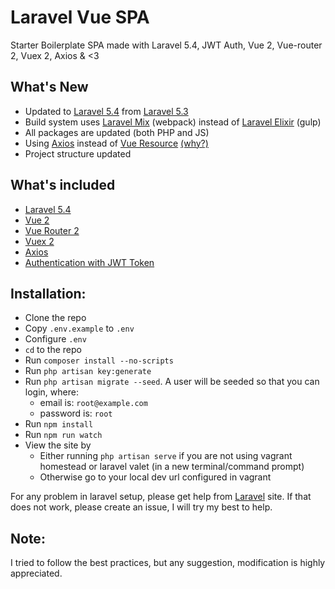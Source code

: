 # Laravel Vue SPA
Starter Boilerplate SPA made with Laravel 5.4, JWT Auth, Vue 2, Vue-router 2, Vuex 2, Axios & <3

## What's New
 * Updated to [Laravel 5.4](https://laravel.com/docs/5.4) from [Laravel 5.3](https://laravel.com/docs/5.3)
 * Build system uses [Laravel Mix](https://laravel.com/docs/5.4/mix) (webpack) instead of [Laravel Elixir](https://laravel.com/docs/5.3/elixir) (gulp)
 * All packages are updated (both PHP and JS)
 * Using [Axios](https://github.com/mzabriskie/axios) instead of [Vue Resource](https://github.com/pagekit/vue-resource) [(why?)](https://medium.com/the-vue-point/retiring-vue-resource-871a82880af4#.dlferoozu)
 * Project structure updated
## What's included 
* [Laravel 5.4](https://laravel.com/docs/5.4)
* [Vue 2](https://vuejs.org)
* [Vue Router 2](http://router.vuejs.org)
* [Vuex 2](http://vuex.vuejs.org)
* [Axios](https://github.com/mzabriskie/axios)
* [Authentication with JWT Token](https://github.com/tymondesigns/jwt-auth)

## Installation:
* Clone the repo
* Copy `.env.example` to `.env`
* Configure `.env`
* `cd` to the repo
* Run `composer install --no-scripts`
* Run `php artisan key:generate`
* Run `php artisan migrate --seed`. A user will be seeded so that you can login, where:
    * email is: `root@example.com`
    * password is: `root`
* Run `npm install`
* Run `npm run watch`
* View the site by 
    * Either running `php artisan serve` if you are not using vagrant homestead or laravel valet (in a new terminal/command prompt)
    * Otherwise go to your local dev url configured in vagrant

For any problem in laravel setup, please get help from [Laravel](https://laravel.com) site. If that does not work, please create an issue, I will try my best to help.
     
## Note:
I tried to follow the best practices, but any suggestion, modification is highly appreciated.  